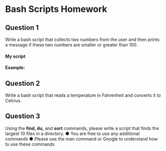 # Bash Scripts Homework

## Question 1
Write a bash script that collects two numbers from the user and then
prints a message if these two numbers are smaller or greater than 100.
#### My script

#### Example:

## Question 2
Write a bash script that reads a temperature in Fahrenheit and converts
it to Celcius
## Question 3 
Using the **find, du,** and **sort** commands, please write a script that finds
the largest 10 files in a directory.
● You are free to use any additional commands
● Please use the man command or Google to understand how to use
these commands
